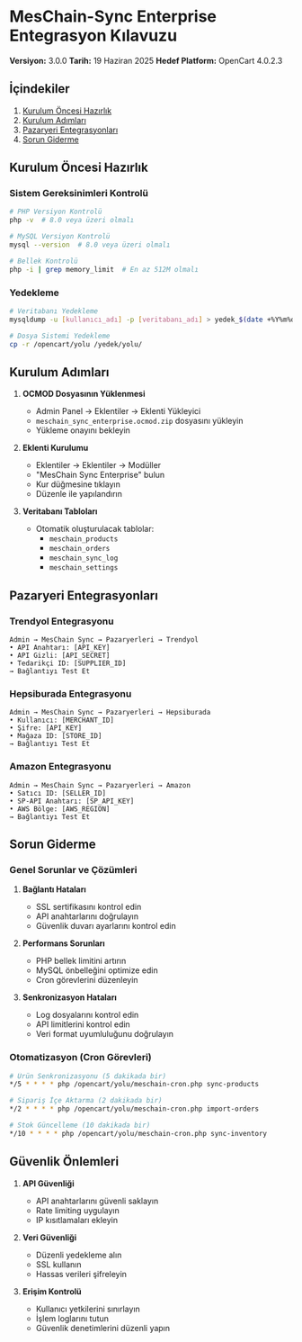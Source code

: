 # MesChain-Sync Enterprise Entegrasyon Kılavuzu

**Versiyon:** 3.0.0
**Tarih:** 19 Haziran 2025
**Hedef Platform:** OpenCart 4.0.2.3

## İçindekiler

1. [Kurulum Öncesi Hazırlık](#kurulum-öncesi-hazırlık)
2. [Kurulum Adımları](#kurulum-adımları)
3. [Pazaryeri Entegrasyonları](#pazaryeri-entegrasyonları)
4. [Sorun Giderme](#sorun-giderme)

## Kurulum Öncesi Hazırlık

### Sistem Gereksinimleri Kontrolü
```bash
# PHP Versiyon Kontrolü
php -v  # 8.0 veya üzeri olmalı

# MySQL Versiyon Kontrolü
mysql --version  # 8.0 veya üzeri olmalı

# Bellek Kontrolü
php -i | grep memory_limit  # En az 512M olmalı
```

### Yedekleme
```bash
# Veritabanı Yedekleme
mysqldump -u [kullanıcı_adı] -p [veritabanı_adı] > yedek_$(date +%Y%m%d).sql

# Dosya Sistemi Yedekleme
cp -r /opencart/yolu /yedek/yolu/
```

## Kurulum Adımları

1. **OCMOD Dosyasının Yüklenmesi**
   - Admin Panel → Eklentiler → Eklenti Yükleyici
   - `meschain_sync_enterprise.ocmod.zip` dosyasını yükleyin
   - Yükleme onayını bekleyin

2. **Eklenti Kurulumu**
   - Eklentiler → Eklentiler → Modüller
   - "MesChain Sync Enterprise" bulun
   - Kur düğmesine tıklayın
   - Düzenle ile yapılandırın

3. **Veritabanı Tabloları**
   - Otomatik oluşturulacak tablolar:
     - `meschain_products`
     - `meschain_orders`
     - `meschain_sync_log`
     - `meschain_settings`

## Pazaryeri Entegrasyonları

### Trendyol Entegrasyonu
```
Admin → MesChain Sync → Pazaryerleri → Trendyol
• API Anahtarı: [API_KEY]
• API Gizli: [API_SECRET]
• Tedarikçi ID: [SUPPLIER_ID]
→ Bağlantıyı Test Et
```

### Hepsiburada Entegrasyonu
```
Admin → MesChain Sync → Pazaryerleri → Hepsiburada
• Kullanıcı: [MERCHANT_ID]
• Şifre: [API_KEY]
• Mağaza ID: [STORE_ID]
→ Bağlantıyı Test Et
```

### Amazon Entegrasyonu
```
Admin → MesChain Sync → Pazaryerleri → Amazon
• Satıcı ID: [SELLER_ID]
• SP-API Anahtarı: [SP_API_KEY]
• AWS Bölge: [AWS_REGION]
→ Bağlantıyı Test Et
```

## Sorun Giderme

### Genel Sorunlar ve Çözümleri

1. **Bağlantı Hataları**
   - SSL sertifikasını kontrol edin
   - API anahtarlarını doğrulayın
   - Güvenlik duvarı ayarlarını kontrol edin

2. **Performans Sorunları**
   - PHP bellek limitini artırın
   - MySQL önbelleğini optimize edin
   - Cron görevlerini düzenleyin

3. **Senkronizasyon Hataları**
   - Log dosyalarını kontrol edin
   - API limitlerini kontrol edin
   - Veri format uyumluluğunu doğrulayın

### Otomatizasyon (Cron Görevleri)

```bash
# Ürün Senkronizasyonu (5 dakikada bir)
*/5 * * * * php /opencart/yolu/meschain-cron.php sync-products

# Sipariş İçe Aktarma (2 dakikada bir)
*/2 * * * * php /opencart/yolu/meschain-cron.php import-orders

# Stok Güncelleme (10 dakikada bir)
*/10 * * * * php /opencart/yolu/meschain-cron.php sync-inventory
```

## Güvenlik Önlemleri

1. **API Güvenliği**
   - API anahtarlarını güvenli saklayın
   - Rate limiting uygulayın
   - IP kısıtlamaları ekleyin

2. **Veri Güvenliği**
   - Düzenli yedekleme alın
   - SSL kullanın
   - Hassas verileri şifreleyin

3. **Erişim Kontrolü**
   - Kullanıcı yetkilerini sınırlayın
   - İşlem loglarını tutun
   - Güvenlik denetimlerini düzenli yapın
